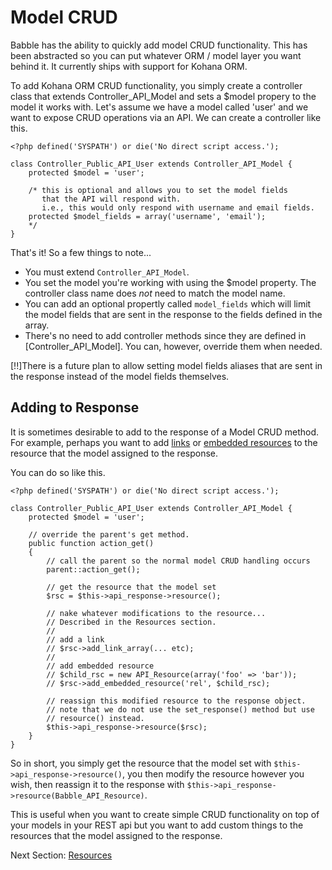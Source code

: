 # Model CRUD
Babble has the ability to quickly add model CRUD functionality. This has been
abstracted so you can put whatever ORM / model layer you want behind it. It
currently ships with support for Kohana ORM. 

To add Kohana ORM CRUD functionality, you simply create a controller class that
extends Controller_API_Model and sets a $model propery to the model it works
with. Let's assume we have a model called 'user' and we want to expose CRUD
operations via an API. We can create a controller like this.
~~~
<?php defined('SYSPATH') or die('No direct script access.');

class Controller_Public_API_User extends Controller_API_Model { 
	protected $model = 'user';

	/* this is optional and allows you to set the model fields
	   that the API will respond with.
	   i.e., this would only respond with username and email fields.
	protected $model_fields = array('username', 'email');
	*/
}
~~~

That's it! So a few things to note...

- You must extend `Controller_API_Model`.
- You set the model you're working with using the $model property. The
  controller class name does _not_ need to match the model name.
- You can add an optional propertly called `model_fields` which will limit the
  model fields that are sent in the response to the fields defined in the
  array.
- There's no need to add controller methods since they are defined in
  [Controller_API_Model]. You can, however, override them when needed.

[!!]There is a future plan to allow setting model fields aliases that are sent
in the response instead of the model fields themselves.

## Adding to Response
It is sometimes desirable to add to the response of a Model CRUD method. For
example, perhaps you want to add
[links](resources#links) or [embedded
resources](resources#embedded-resources) to the
resource that the model assigned to the response.

You can do so like this.
~~~
<?php defined('SYSPATH') or die('No direct script access.');

class Controller_Public_API_User extends Controller_API_Model { 
	protected $model = 'user';

	// override the parent's get method.
	public function action_get()
	{
		// call the parent so the normal model CRUD handling occurs
		parent::action_get();

		// get the resource that the model set
		$rsc = $this->api_response->resource();

		// nake whatever modifications to the resource...
		// Described in the Resources section.
		//
		// add a link
		// $rsc->add_link_array(... etc);
		//
		// add embedded resource
		// $child_rsc = new API_Resource(array('foo' => 'bar'));
		// $rsc->add_embedded_resource('rel', $child_rsc);

		// reassign this modified resource to the response object.
		// note that we do not use the set_response() method but use
		// resource() instead.
		$this->api_response->resource($rsc);
	}
}
~~~

So in short, you simply get the resource that the model set with
`$this->api_response->resource()`, you then modify the resource however you
wish, then reassign it to the response with
`$this->api_response->resource(Babble_API_Resource)`.

This is useful when you want to create simple CRUD functionality on top of your
models in your REST api but you want to add custom things to the resources that
the model assigned to the response.

Next Section: [Resources](resources)

